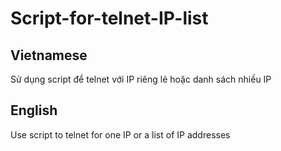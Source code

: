 # Script-for-telnet-IP-list

## Vietnamese

Sử dụng script để telnet với IP riêng lẻ hoặc danh sách nhiều IP

## English

Use script to telnet for one IP or a list of IP addresses
